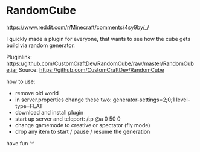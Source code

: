# RandomCube

https://www.reddit.com/r/Minecraft/comments/4sy9by/_/

I quickly made a plugin for everyone, that wants to see how the cube gets build via random generator.

Pluginlink: https://github.com/CustomCraftDev/RandomCube/raw/master/RandomCube.jar
Source: https://github.com/CustomCraftDev/RandomCube

how to use:
  - remove old world
  - in server.properties change these two:
     generator-settings=2;0;1
     level-type=FLAT
  - download and install plugin
  - start up server and teleport:
     /tp @a 0 50 0
  - change gamemode to creative or spectator (fly mode)
  - drop any item to start / pause / resume the generation

have fun ^^
